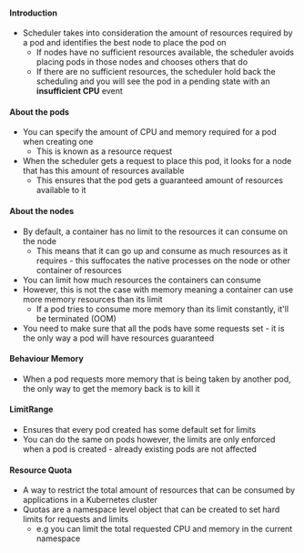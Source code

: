 
#### Introduction

- Scheduler takes into consideration the amount of resources required by a pod and identifies the best node to place the pod on
	- If nodes have no sufficient resources available, the scheduler avoids placing pods in those nodes and chooses others that do
	- If there are no sufficient resources, the scheduler hold back the scheduling and you will see the pod in a pending state with an **insufficient CPU** event

#### About the pods

- You can specify the amount of CPU and memory required for a pod when creating one 
	- This is known as a resource request
- When the scheduler gets a request to place this pod, it looks for a node that has this amount of resources available  
	- This ensures that the pod gets a guaranteed amount of resources available to it

#### About the nodes

- By default, a container has no limit to the resources it can consume on the node 
	- This means that it can go up and consume as much resources as it requires - this suffocates the native processes on the node or other container of resources
- You can limit how much resources the containers can consume
- However, this is not the case with memory meaning a container can use more memory resources than its limit
	- If a pod tries to consume more memory than its limit constantly, it'll be terminated (OOM)
- You need to make sure that all the pods have some requests set - it  is the only way a pod will have resources guaranteed

#### Behaviour Memory

- When a pod requests more memory that is being taken by another pod, the only way to get the memory back is to kill it

#### LimitRange

- Ensures that every pod created has some default set for limits
- You can do the same on pods however, the limits are only enforced when a pod is created - already existing pods are not affected

#### Resource Quota

- A way to restrict the total amount of resources that can be consumed by applications in a Kubernetes cluster
- Quotas are a namespace level object that can be created to set hard limits for requests and limits
	- e.g you can limit the total requested CPU and memory in the current namespace 